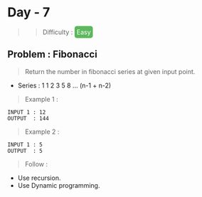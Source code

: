 # Day - 7
> > Difficulty : <span href="#" style="color:white;background-color:#5cb85c;padding:5px;border-radius:5px"> Easy </span>

## Problem : Fibonacci

> Return the number in fibonacci series at given input point.

 - Series : 1 1 2 3 5 8 ... (n-1 + n-2)



> Example 1 :

```
INPUT 1 : 12
OUTPUT  : 144
```

> Example 2 :

```
INPUT 1 : 5
OUTPUT  : 5
```

> Follow :

- Use recursion.
- Use Dynamic programming.
